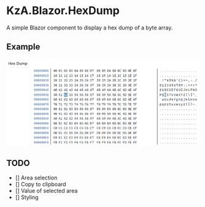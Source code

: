 ﻿# KzA.Blazor.HexDump

A simple Blazor component to display a hex dump of a byte array.

## Example

![Example](./Example/Example.png)

## TODO

- [] Area selection
- [] Copy to clipboard
- [] Value of selected area
- [] Styling